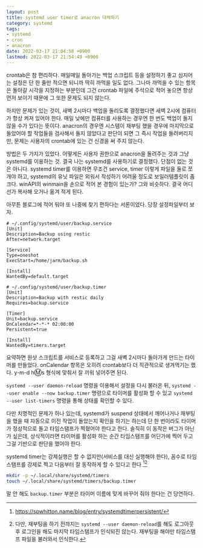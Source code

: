 ```yaml
---
layout: post
title: systemd user timer로 anacron 대체하기
category: systemd
tags:
- systemd
- cron
- anacron
date: 2022-03-17 21:04:58 +0900
lastmod: 2022-03-17 21:54:49 +0900
---
```


crontab은 참 편리하다. 매일매일 돌아가는 백업 스크립트 등을 설정하기 좋고 심지어는 설정은 단 한 줄만 적으면 되니까 딱히 까먹을 일도 없다. 그나마 까먹을 수 있는 항목은 돌아갈 시각을 지정하는 부분인데 그건 crontab 파일에 주석으로 적어 놓으면 항상 먼저 보이기 때문에 그 또한 문제도 되지 않는다.

하지만 문제가 있는 것이, 새벽 2시마다 백업을 돌리도록 결정했다면 새벽 2시에 컴퓨터가 항상 켜져 있어야 한다. 매일 낮에만 컴퓨터를 사용하는 경우엔 한 번도 백업이 돌지 않을 수가 있다는 뜻이다. anacron의 경우엔 시스템이 재부팅 했을 경우에 마지막으로 돌았어야 할 작업들을 검사해서 돌지 않았다고 판단이 되면 그 즉시 작업을 돌려버리지만, 문제는 사용자의 crontab에 있는 건 신경을 써 주지 않는다.

방법은 두 가지가 있었다. 어떻게든 사용자 권한으로 anacron을 돌려주는 것과 그냥 systemd를 이용하는 것. 결국 나는 systemd를 사용하기로 결정했다.
단점이 없는 것은 아니다. systemd timer를 이용하면 무조건 service, timer 이렇게 파일을 둘로 쪼개야 하고, systemd의 유닛 파일은 외워서 작성하기 어려울 정도로 보일러템플릿이 좀 크다. winAPI의 winmain을 손으로 적어 본 경험이 있는가? 그와 비슷하다. 결국 어디선가 복사해 오거나 옮겨 적게 된다.

아무튼 블로그에 적어 둬야 또 나중에 찾기 편하다는 서론이었다. 당장 설정파일부터 보자.

```systemd
# ~/.config/systemd/user/backup.service
[Unit]
Description=Backup using restic
After=network.target

[Service]
Type=oneshot
ExecStart=/home/jarm/backup.sh

[Install]
WantedBy=default.target
```

```systemd
# ~/.config/systemd/user/backup.timer
[Unit]
Description=Backup with restic daily
Requires=backup.service

[Timer]
Unit=backup.service
OnCalendar=*-*-* 02:00:00
Persistent=true

[Install]
WantedBy=timers.target
```

요약하면 원샷 스크립트를 서비스로 등록하고 그걸 새벽 2시마다 돌아가게 만드는 타이머를 만들었다. onCalendar 항목은 오히려 crontab보다 더 직관적으로 생겨먹기는 했다. y-m-d h:m:s 형식에 맞춰서 잘 끼워 넣어주면 된다.

`systemd --user daemon-reload` 명령을 이용해서 설정을 다시 불러온 뒤, `systemd --user enable --now backup.timer` 명령으로 타이머를 활성화 할 수 있고 `systemd --user list-timers` 명령을 통해 상태를 확인할 수 있다.

다만 치명적인 문제가 하나 있는데, systemd가 suspend 상태에서 깨어나거나 재부팅을 했을 때 자동으로 이전 작업이 돌았는지 확인을 하기는 하는데 단 한 번이라도 타이머가 정상적으로 돌고 타임스탬프가 찍혔어야 한다고 한다. 솔직히 이 동작은 버그가 아닌가 싶은데, 상식적이라면 타이머를 활성화 하는 순간 타임스탬프를 어딘가에 찍어 두고 그걸 기반으로 판단을 했어야 한다.

systemd timer는 강제실행은 할 수 없지만(서비스를 대신 실행해야 한다), 꼼수로 타임스탬프를 강제로 찍고 다음부터 잘 동작하게 할 수 있다고 한다 [^1][^2]

```sh
mkdir -p ~/.local/share/systemd/timers
touch ~/.local/share/systemd/timers/backup.timer
```

말 안 해도 `backup.timer` 부분은 타이머 이름에 맞게 바꾸어 줘야 한다는 건 당연하다.

[^1]: <https://spwhitton.name/blog/entry/systemdtimerpersistent/>
[^2]: 다만, 재부팅을 하기 전까지는 `systemd --user daemon-reload`를 해도 로그아웃 후 로그인을 해도 마지막 타임스탬프가 인식되진 않는다. 재부팅을 해야만 타임스탬프 파일을 불러와서 인식한다.
